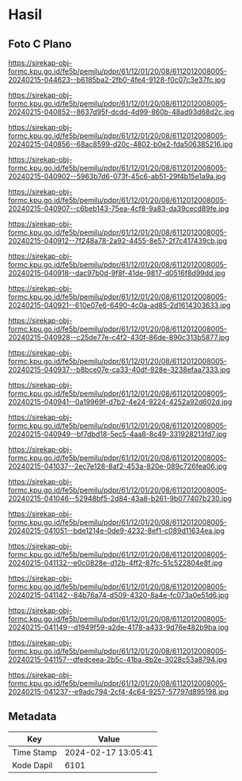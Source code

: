 # Hasil

## Foto C Plano

https://sirekap-obj-formc.kpu.go.id/fe5b/pemilu/pdpr/61/12/01/20/08/6112012008005-20240215-044623--b6185ba2-2fb0-4fe4-9128-f0c07c3e37fc.jpg

https://sirekap-obj-formc.kpu.go.id/fe5b/pemilu/pdpr/61/12/01/20/08/6112012008005-20240215-040852--8637d95f-dcdd-4d99-860b-48ad93d68d2c.jpg

https://sirekap-obj-formc.kpu.go.id/fe5b/pemilu/pdpr/61/12/01/20/08/6112012008005-20240215-040856--68ac8599-d20c-4802-b0e2-fda506385216.jpg

https://sirekap-obj-formc.kpu.go.id/fe5b/pemilu/pdpr/61/12/01/20/08/6112012008005-20240215-040902--5963b7d6-073f-45c6-ab51-29f4b15e1a9a.jpg

https://sirekap-obj-formc.kpu.go.id/fe5b/pemilu/pdpr/61/12/01/20/08/6112012008005-20240215-040907--c6beb143-75ea-4cf8-9a83-da39cecd89fe.jpg

https://sirekap-obj-formc.kpu.go.id/fe5b/pemilu/pdpr/61/12/01/20/08/6112012008005-20240215-040912--7f248a78-2a92-4455-8e57-2f7c417439cb.jpg

https://sirekap-obj-formc.kpu.go.id/fe5b/pemilu/pdpr/61/12/01/20/08/6112012008005-20240215-040918--dac97b0d-9f8f-41de-9817-d0516f8d99dd.jpg

https://sirekap-obj-formc.kpu.go.id/fe5b/pemilu/pdpr/61/12/01/20/08/6112012008005-20240215-040921--610e07e6-6490-4c0a-ad85-2d1614303633.jpg

https://sirekap-obj-formc.kpu.go.id/fe5b/pemilu/pdpr/61/12/01/20/08/6112012008005-20240215-040928--c25de77e-c4f2-430f-86de-890c313b5877.jpg

https://sirekap-obj-formc.kpu.go.id/fe5b/pemilu/pdpr/61/12/01/20/08/6112012008005-20240215-040937--b8bce07e-ca33-40df-928e-3238efaa7333.jpg

https://sirekap-obj-formc.kpu.go.id/fe5b/pemilu/pdpr/61/12/01/20/08/6112012008005-20240215-040941--0a19969f-d7b2-4e24-9224-4252a92d602d.jpg

https://sirekap-obj-formc.kpu.go.id/fe5b/pemilu/pdpr/61/12/01/20/08/6112012008005-20240215-040949--bf7dbd18-5ec5-4aa8-8c49-331928213fd7.jpg

https://sirekap-obj-formc.kpu.go.id/fe5b/pemilu/pdpr/61/12/01/20/08/6112012008005-20240215-041037--2ec7e128-8af2-453a-820e-089c726fea06.jpg

https://sirekap-obj-formc.kpu.go.id/fe5b/pemilu/pdpr/61/12/01/20/08/6112012008005-20240215-041046--52948bf5-2d84-43a8-b261-9b077407b230.jpg

https://sirekap-obj-formc.kpu.go.id/fe5b/pemilu/pdpr/61/12/01/20/08/6112012008005-20240215-041051--bde1214e-0de9-4232-8ef1-c089d11634ea.jpg

https://sirekap-obj-formc.kpu.go.id/fe5b/pemilu/pdpr/61/12/01/20/08/6112012008005-20240215-041132--e0c0828e-d12b-4ff2-87fc-51c522804e8f.jpg

https://sirekap-obj-formc.kpu.go.id/fe5b/pemilu/pdpr/61/12/01/20/08/6112012008005-20240215-041142--84b76a74-d509-4320-8a4e-fc073a0e51d6.jpg

https://sirekap-obj-formc.kpu.go.id/fe5b/pemilu/pdpr/61/12/01/20/08/6112012008005-20240215-041149--d1949f59-a2de-4178-a433-9d76e482b9ba.jpg

https://sirekap-obj-formc.kpu.go.id/fe5b/pemilu/pdpr/61/12/01/20/08/6112012008005-20240215-041157--dfedceea-2b5c-41ba-8b2e-3028c53a8794.jpg

https://sirekap-obj-formc.kpu.go.id/fe5b/pemilu/pdpr/61/12/01/20/08/6112012008005-20240215-041237--e9adc794-2cf4-4c64-9257-57797d895198.jpg


## Metadata

| Key        | Value               |
| ---------- | ------------------- |
| Time Stamp | 2024-02-17 13:05:41 |
| Kode Dapil | 6101                |



